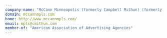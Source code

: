 ```yaml
---
company-name: "McCann Minneapolis (formerly Campbell Mithun) (formerly Compass Point Media)"
domain: mccannmpls.com
home: http://www.mccannmpls.com/
email: mpls@cmithun.com
member-of: "American Association of Advertising Agencies"
---
```




